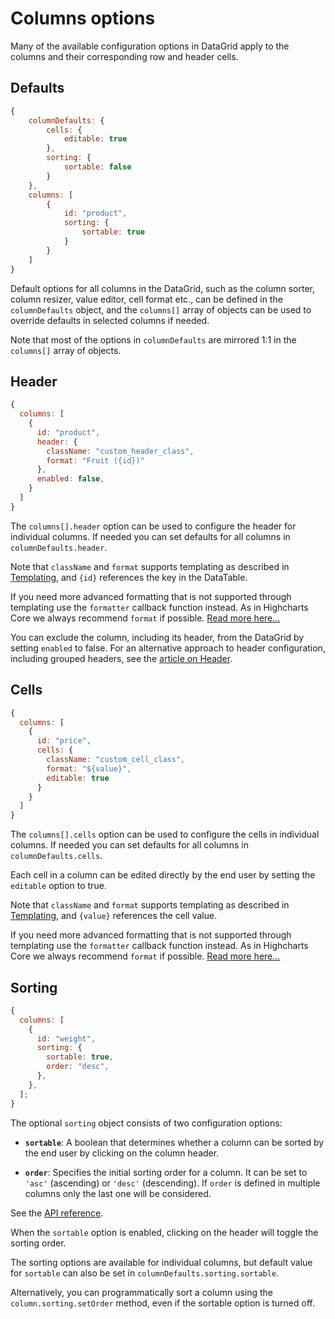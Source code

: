 # Columns options

Many of the available configuration options in DataGrid apply to the columns and their corresponding row and header cells.

## Defaults

```js
{
    columnDefaults: {
        cells: {
            editable: true
        },
        sorting: {
            sortable: false
        }
    },
    columns: [
        {
            id: "product",
            sorting: {
                sortable: true
            }
        }
    ]
}
```

Default options for all columns in the DataGrid, such as the column sorter, column resizer, value editor, cell format etc., can be defined in the `columnDefaults` object, and the `columns[]` array of objects can be used to override defaults in selected columns if needed.

Note that most of the options in `columnDefaults` are mirrored 1:1 in the `columns[]` array of objects.

## Header

```js
{
  columns: [
    {
      id: "product",
      header: {
        className: "custom_header_class",
        format: "Fruit ({id})"
      },
      enabled: false,
    }
  ]
}
```

The `columns[].header` option can be used to configure the header for individual columns. If needed you can set defaults for all columns in `columnDefaults.header`.

Note that `className` and `format` supports templating as described in [Templating](https://www.highcharts.com/docs/chart-concepts/templating), and `{id}` references the key in the DataTable.

If you need more advanced formatting that is not supported through templating use the `formatter` callback function instead. As in Highcharts Core we always recommend `format` if possible. [Read more here...](https://www.highcharts.com/docs/chart-concepts/labels-and-string-formatting#formatter-callbacks)

You can exclude the column, including its header, from the DataGrid by setting `enabled` to false. For an alternative approach to header configuration, including grouped headers, see the [article on Header](https://www.highcharts.com/docs/datagrid/header).

## Cells

```js
{
  columns: [
    {
      id: "price",
      cells: {
        className: "custom_cell_class",
        format: "${value}",
        editable: true
      }
    }
  ]
}
```

The `columns[].cells` option can be used to configure the cells in individual columns. If needed you can set defaults for all columns in `columnDefaults.cells`.

Each cell in a column can be edited directly by the end user by setting the `editable` option to true.

Note that `className` and `format` supports templating as described in [Templating](https://www.highcharts.com/docs/chart-concepts/templating), and `{value}` references the cell value.

If you need more advanced formatting that is not supported through templating use the `formatter` callback function instead. As in Highcharts Core we always recommend `format` if possible. [Read more here...](https://www.highcharts.com/docs/chart-concepts/labels-and-string-formatting#formatter-callbacks)

## Sorting

```js
{
  columns: [
    {
      id: "weight",
      sorting: {
        sortable: true,
        order: "desc",
      },
    },
  ];
}
```

The optional `sorting` object consists of two configuration options:

- **`sortable`**: A boolean that determines whether a column can be sorted by the end user by clicking on the column header.

- **`order`**: Specifies the initial sorting order for a column. It can be set to `'asc'` (ascending) or `'desc'` (descending). If `order` is defined in multiple columns only the last one will be considered.

See the [API reference](https://api.highcharts.com/dashboards/#interfaces/DataGrid_Options.ColumnOptions#sorting).

When the `sortable` option is enabled, clicking on the header will toggle the sorting order.

The sorting options are available for individual columns, but default value for `sortable` can also be set in `columnDefaults.sorting.sortable`.

Alternatively, you can programmatically sort a column using the `column.sorting.setOrder` method, even if the sortable option is turned off.
